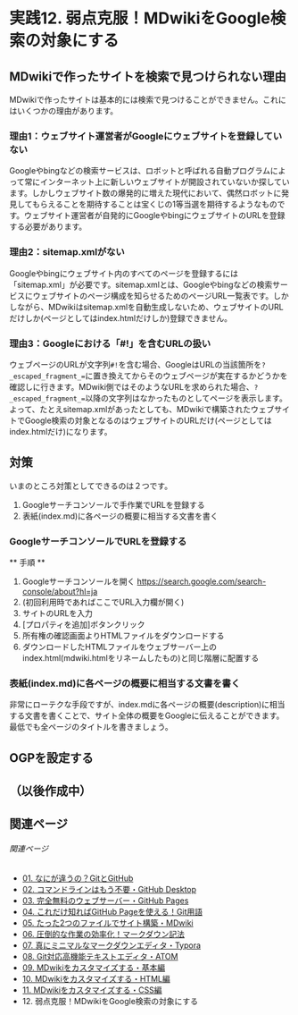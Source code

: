 # 実践12. 弱点克服！MDwikiをGoogle検索の対象にする

## MDwikiで作ったサイトを検索で見つけられない理由

MDwikiで作ったサイトは基本的には検索で見つけることができません。これにはいくつかの理由があります。

### 理由1：ウェブサイト運営者がGoogleにウェブサイトを登録していない

Googleやbingなどの検索サービスは、ロボットと呼ばれる自動プログラムによって常にインターネット上に新しいウェブサイトが開設されていないか探しています。しかしウェブサイト数の爆発的に増えた現代において、偶然ロボットに発見してもらえることを期待することは宝くじの1等当選を期待するようなものです。ウェブサイト運営者が自発的にGoogleやbingにウェブサイトのURLを登録する必要があります。

### 理由2：sitemap.xmlがない

Googleやbingにウェブサイト内のすべてのページを登録するには「sitemap.xml」が必要です。sitemap.xmlとは、Googleやbingなどの検索サービスにウェブサイトのページ構成を知らせるためのページURL一覧表です。しかしながら、MDwikiはsitemap.xmlを自動生成しないため、ウェブサイトのURLだけしか(ページとしてはindex.htmlだけしか)登録できません。

### 理由3：Googleにおける「#!」を含むURLの扱い
ウェブページのURLが文字列`#!`を含む場合、GoogleはURLの当該箇所を`?_escaped_fragment_=`に置き換えてからそのウェブページが実在するかどうかを確認しに行きます。MDwiki側ではそのようなURLを求められた場合、`?_escaped_fragment_=`以降の文字列はなかったものとしてページを表示します。よって、たとえsitemap.xmlがあったとしても、MDwikiで構築されたウェブサイトでGoogle検索の対象となるのはウェブサイトのURLだけ(ページとしてはindex.htmlだけ)になります。

## 対策

いまのところ対策としてできるのは２つです。

1. Googleサーチコンソールで手作業でURLを登録する
1. 表紙(index.md)に各ページの概要に相当する文書を書く

### GoogleサーチコンソールでURLを登録する

** 手順 **
1. Googleサーチコンソールを開く <https://search.google.com/search-console/about?hl=ja>
1. (初回利用時であればここでURL入力欄が開く)
1. サイトのURLを入力
1. [プロパティを追加]ボタンクリック
1. 所有権の確認画面よりHTMLファイルをダウンロードする
1. ダウンロードしたHTMLファイルをウェブサーバー上のindex.html(mdwiki.htmlをリネームしたもの)と同じ階層に配置する

### 表紙(index.md)に各ページの概要に相当する文書を書く

非常にローテクな手段ですが、index.mdに各ページの概要(description)に相当する文書を書くことで、サイト全体の概要をGoogleに伝えることができます。最低でも全ページのタイトルを書きましょう。

## OGPを設定する

## （以後作成中）

## 関連ページ

###### 関連ページ

* [01. なにが違うの？GitとGitHub](practice01.md)
* [02. コマンドラインはもう不要・GitHub Desktop](practice02.md)
* [03. 完全無料のウェブサーバー・GitHub Pages](practice03.md)
* [04. これだけ知ればGitHub Pageを使える！Git用語](practice04.md)
* [05. たった2つのファイルでサイト構築・MDwiki](practice05.md)
* [06. 圧倒的な作業の効率化！マークダウン記法](practice06.md)
* [07. 真にミニマルなマークダウンエディタ・Typora](practice07.md)
* [08. Git対応高機能テキストエディタ・ATOM](practice08.md)
* [09. MDwikiをカスタマイズする・基本編](practice09.md)
* [10. MDwikiをカスタマイズする・HTML編](practice10.md)
* [11. MDwikiをカスタマイズする・CSS編](practice11.md)
* <i class="far fa-hand-point-right fa-fw"></i>12. 弱点克服！MDwikiをGoogle検索の対象にする